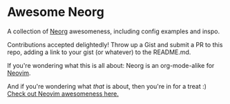 # Awesome Neorg

A collection of [Neorg](https://github.com/nvim-neorg/neorg) awesomeness, including config examples and inspo.

Contributions accepted delightedly! Throw up a Gist and submit a PR to this repo, adding a link to your gist (or whatever) to the README.md.

If you're wondering what this is all about: Neorg is an org-mode-alike for [Neovim](https://github.com/neovim/neovim).

And if you're wondering what _that_ is about, then you're in for a treat :) [Check out Neovim awesomeness here.](https://github.com/rockerBOO/awesome-neovim) 
